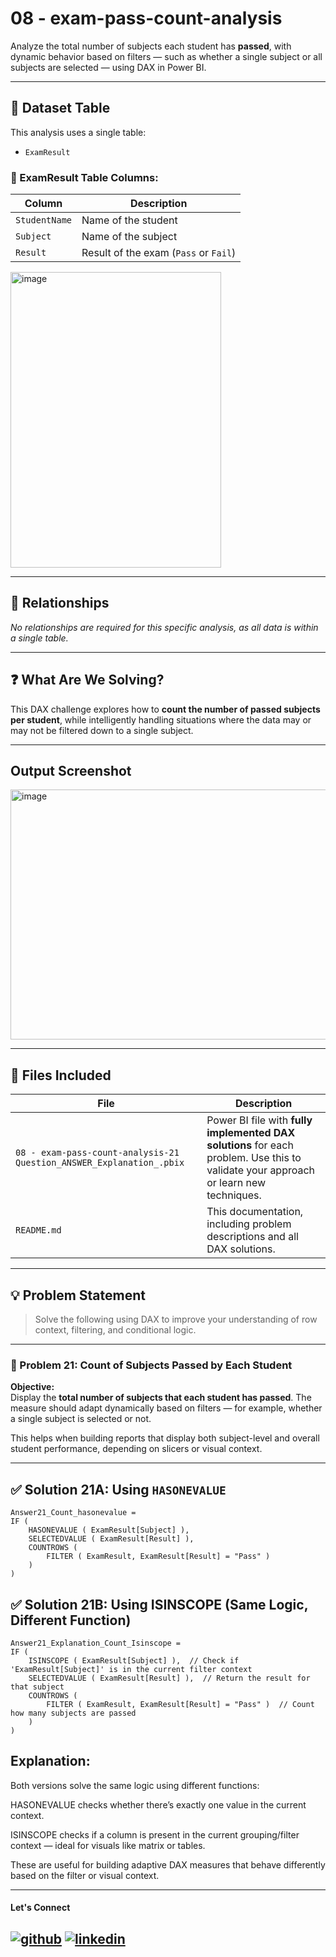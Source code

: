 
# 08 - exam-pass-count-analysis

Analyze the total number of subjects each student has **passed**, with dynamic behavior based on filters — such as whether a single subject or all subjects are selected — using DAX in Power BI.

---

## 📁 Dataset Table

This analysis uses a single table:

- `ExamResult`

### 📄 ExamResult Table Columns:
| Column        | Description                           |
|---------------|----------------------------------------|
| `StudentName` | Name of the student                    |
| `Subject`     | Name of the subject                    |
| `Result`      | Result of the exam (`Pass` or `Fail`)  |

<img width="337" height="473" alt="image" src="https://github.com/user-attachments/assets/01011d21-5faf-4f92-981c-f45260970639" />


---

## 🔗 Relationships

_No relationships are required for this specific analysis, as all data is within a single table._

---

## ❓ What Are We Solving?

This DAX challenge explores how to **count the number of passed subjects per student**, while intelligently handling situations where the data may or may not be filtered down to a single subject.

---

##  Output Screenshot

<img width="600" height="400" alt="image" src="https://github.com/user-attachments/assets/7a8e7ade-8c1c-4c2e-977d-d680af59476b" />


---



## 📁 Files Included

| File | Description |
|------|-------------|
| `08 - exam-pass-count-analysis-21 Question_ANSWER_Explanation_.pbix` | Power BI file with **fully implemented DAX solutions** for each problem. Use this to validate your approach or learn new techniques. |
| `README.md` | This documentation, including problem descriptions and all DAX solutions. |

---


## 💡 Problem Statement

> Solve the following using DAX to improve your understanding of row context, filtering, and conditional logic.

---





### 🔹 Problem 21: Count of Subjects Passed by Each Student

**Objective:**  
Display the **total number of subjects that each student has passed**. The measure should adapt dynamically based on filters — for example, whether a single subject is selected or not.

This helps when building reports that display both subject-level and overall student performance, depending on slicers or visual context.

---

## ✅ Solution 21A: Using `HASONEVALUE`

```dax
Answer21_Count_hasonevalue = 
IF (
    HASONEVALUE ( ExamResult[Subject] ),
    SELECTEDVALUE ( ExamResult[Result] ),
    COUNTROWS (
        FILTER ( ExamResult, ExamResult[Result] = "Pass" )
    )
)
```
## ✅ Solution 21B: Using ISINSCOPE (Same Logic, Different Function)

```dax
Answer21_Explanation_Count_Isinscope = 
IF (
    ISINSCOPE ( ExamResult[Subject] ),  // Check if 'ExamResult[Subject]' is in the current filter context
    SELECTEDVALUE ( ExamResult[Result] ),  // Return the result for that subject
    COUNTROWS (
        FILTER ( ExamResult, ExamResult[Result] = "Pass" )  // Count how many subjects are passed
    )
)

```
## Explanation:

Both versions solve the same logic using different functions:

HASONEVALUE checks whether there’s exactly one value in the current context.

ISINSCOPE checks if a column is present in the current grouping/filter context — ideal for visuals like matrix or tables.

These are useful for building adaptive DAX measures that behave differently based on the filter or visual context.

---

#### Let's Connect
[![github](https://img.shields.io/badge/github-181717?style=for-the-badge&logo=github&logoColor=white)](https://github.com/ahammedjaleel)
[![linkedin](https://img.shields.io/badge/linkedin-0A66C2?style=for-the-badge&logo=linkedin&logoColor=white)](https://www.linkedin.com/in/ahammed-jaleel-33772b5b/)
---
